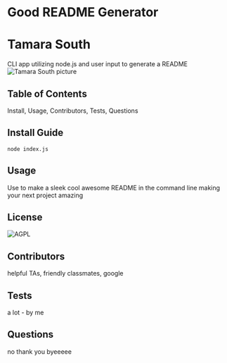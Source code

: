 # Good README Generator
# Tamara South
CLI app utilizing node.js and user input to generate a README
![Tamara South picture](https://avatars2.githubusercontent.com/u/60523597?v=4)
## **Table of Contents** 
Install, Usage, Contributors, Tests, Questions
## **Install Guide** 
```node index.js```
## **Usage** 
Use to make a sleek cool awesome README in the command line making your next project amazing
## **License** 
![AGPL](https://img.shields.io/badge/license-AGPL-blue.svg)
## **Contributors** 
helpful TAs, friendly classmates, google
## **Tests** 
a lot - by me
## **Questions**
no thank you byeeeee
